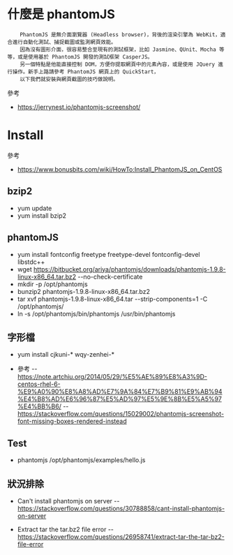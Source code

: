# 什麼是 phantomJS # 

        PhantomJS 是無介面瀏覽器 (Headless browser)，背後的渲染引擎為 WebKit，適合進行自動化測試、捕捉截圖或監測網頁效能。
        因為沒有圖形介面，很容易整合至現有的測試框架，比如 Jasmine、QUnit、Mocha 等等，或是使用基於 PhantomJS 開發的測試框架 CasperJS。
        另一個特點是他能直接控制 DOM，方便你提取網頁中的元素內容，或是使用 JQuery 進行操作。新手上路請參考 PhantomJS 網頁上的 QuickStart，
        以下我們就安裝與網頁截圖的技巧做說明。
參考
- https://jerrynest.io/phantomjs-screenshot/

# Install #

參考 
- https://www.bonusbits.com/wiki/HowTo:Install_PhantomJS_on_CentOS

## bzip2 ##

- yum update
- yum install bzip2

## phantomJS ##

- yum install fontconfig freetype freetype-devel fontconfig-devel libstdc++
- wget https://bitbucket.org/ariya/phantomjs/downloads/phantomjs-1.9.8-linux-x86_64.tar.bz2 --no-check-certificate
- mkdir -p /opt/phantomjs
- bunzip2 phantomjs-1.9.8-linux-x86_64.tar.bz2
- tar xvf phantomjs-1.9.8-linux-x86_64.tar --strip-components=1 -C /opt/phantomjs/
- ln -s /opt/phantomjs/bin/phantomjs /usr/bin/phantomjs

## 字形檔 ##

- yum install cjkuni-* wqy-zenhei-*

- 參考
-- https://note.artchiu.org/2014/05/29/%E5%AE%89%E8%A3%9D-centos-rhel-6-%E9%A0%90%E8%A8%AD%E7%9A%84%E7%B9%81%E9%AB%94%E4%B8%AD%E6%96%87%E5%AD%97%E5%9E%8B%E5%A5%97%E4%BB%B6/
-- https://stackoverflow.com/questions/15029002/phantomjs-screenshot-font-missing-boxes-rendered-instead

## Test ##

- phantomjs /opt/phantomjs/examples/hello.js

## 狀況排除 ##

- Can't install phantomjs on server
-- https://stackoverflow.com/questions/30788858/cant-install-phantomjs-on-server

- Extract tar the tar.bz2 file error
-- https://stackoverflow.com/questions/26958741/extract-tar-the-tar-bz2-file-error
